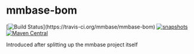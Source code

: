 # mmbase-bom
[![Build Status](https://travis-ci.org/mmbase/mmbase-bom.svg?)](https://travis-ci.org/mmbase/mmbase-bom)
[![snapshots](https://img.shields.io/nexus/s/https/oss.sonatype.org/org.mmbase/mmbase-bom.svg)](https://oss.sonatype.org/content/repositories/staging/org/mmbase/mmbase-bom)
[![Maven Central](https://img.shields.io/maven-central/v/org.mmbase/mmbase-bom.svg?label=Maven%20Central)](https://search.maven.org/search?q=g:%22org.mmbase%22)


Introduced after splitting up the mmbase project itself
